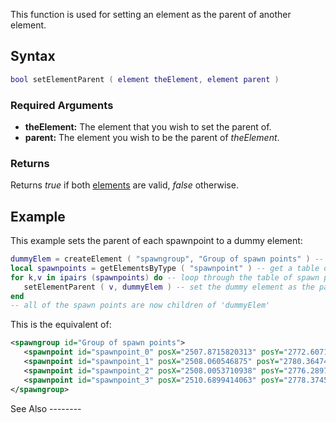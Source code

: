 This function is used for setting an element as the parent of another element.

Syntax
------

``` lua
bool setElementParent ( element theElement, element parent )  
```

### Required Arguments

-   **theElement:** The element that you wish to set the parent of.
-   **parent:** The element you wish to be the parent of *theElement*.

### Returns

Returns *true* if both [elements](/docs/element.md "wikilink") are valid, *false* otherwise.

Example
-------

<section name="Server" class="server" show="true">
This example sets the parent of each spawnpoint to a dummy element:

``` lua
dummyElem = createElement ( "spawngroup", "Group of spawn points" ) -- create a dummy element
local spawnpoints = getElementsByType ( "spawnpoint" ) -- get a table of spawn point elements
for k,v in ipairs (spawnpoints) do -- loop through the table of spawn points
   setElementParent ( v, dummyElem ) -- set the dummy element as the parent of the spawn point
end
-- all of the spawn points are now children of 'dummyElem'
```

This is the equivalent of:

``` xml
<spawngroup id="Group of spawn points">
   <spawnpoint id="spawnpoint_0" posX="2507.8715820313" posY="2772.6071777344" posZ="10.8203125" rot="270" skin="285"/>
   <spawnpoint id="spawnpoint_1" posX="2508.060546875" posY="2780.3647460938" posZ="10.8203125" rot="270" skin="285"/>
   <spawnpoint id="spawnpoint_2" posX="2508.0053710938" posY="2776.2897949219" posZ="10.8203125" rot="270" skin="285"/>
   <spawnpoint id="spawnpoint_3" posX="2510.6899414063" posY="2778.3745117188" posZ="10.8203125" rot="270" skin="285"/>
</spawngroup>
```

</section>
See Also
--------
